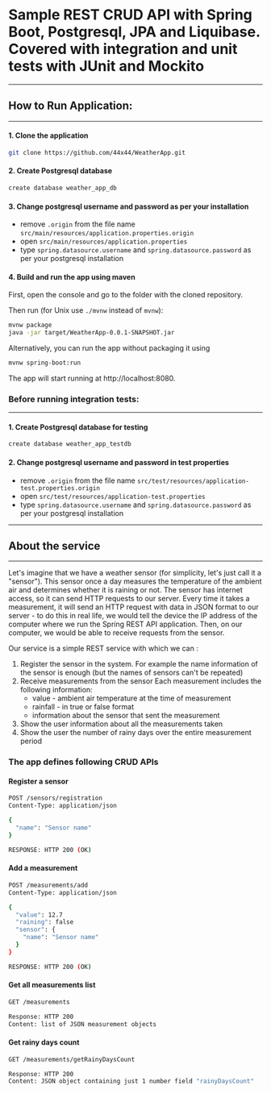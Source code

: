 # Sample REST CRUD API with Spring Boot, Postgresql, JPA and Liquibase. Covered with integration and unit tests with JUnit and Mockito
---
## How to Run Application:
---
#### 1. Clone the application
```bash
git clone https://github.com/44x44/WeatherApp.git
```
#### 2. Create Postgresql database
```bash
create database weather_app_db
```
#### 3. Change postgresql username and password as per your installation
* remove `.origin` from the file name `src/main/resources/application.properties.origin`
* open `src/main/resources/application.properties`
* type `spring.datasource.username` and `spring.datasource.password` as per your postgresql installation

#### 4. Build and run the app using maven
First, open the console and go to the folder with the cloned repository.

Then run (for Unix use `./mvnw` instead of `mvnw`):
```bash
mvnw package
java -jar target/WeatherApp-0.0.1-SNAPSHOT.jar
```
Alternatively, you can run the app without packaging it using
```bash
mvnw spring-boot:run
```
The app will start running at http://localhost:8080.


### Before running integration tests:
---
#### 1. Create Postgresql database for testing
```bash
create database weather_app_testdb
```
#### 2. Change postgresql username and password in test properties
* remove `.origin` from the file name `src/test/resources/application-test.properties.origin`
* open `src/test/resources/application-test.properties`
* type `spring.datasource.username` and `spring.datasource.password` as per your postgresql installation

---
## About the service
---

Let's imagine that we have a weather sensor (for simplicity, let's just call it a "sensor"). This sensor once a day measures the temperature of the ambient air and determines whether it is raining or not.
The sensor has internet access, so it can send HTTP requests to our server.
Every time it takes a measurement, it will send an HTTP request with data in JSON format to our server - to do this in real life, we would tell the device the IP address of the computer where we run the Spring REST API application. Then, on our computer, we would be able to receive requests from the sensor.

Our service is a simple REST service with which we can :
1. Register the sensor in the system.
   For example the name information of the sensor is enough (but the names of sensors can't be repeated)
2. Receive measurements from the sensor
   Each measurement includes the following information:
   * value - ambient air temperature at the time of measurement
   * rainfall - in true or false format
   * information about the sensor that sent the measurement
3. Show the user information about all the measurements taken
4. Show the user the number of rainy days over the entire measurement period

### The app defines following CRUD APIs

#### Register a sensor
```bash
POST /sensors/registration
Content-Type: application/json

{
  "name": "Sensor name"
}

RESPONSE: HTTP 200 (OK)
```

#### Add a measurement
```bash
POST /measurements/add
Content-Type: application/json

{
  "value": 12.7
  "raining": false
  "sensor": {
    "name": "Sensor name"
  }
}

RESPONSE: HTTP 200 (OK)
```

#### Get all measurements list
```bash
GET /measurements

Response: HTTP 200
Content: list of JSON measurement objects
```

#### Get rainy days count
```bash
GET /measurements/getRainyDaysCount

Response: HTTP 200
Content: JSON object containing just 1 number field "rainyDaysCount"
```
